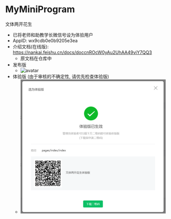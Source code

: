 # MyMiniProgram

文体两开花生 

- 已将老师和助教学长微信号设为体验用户
- AppID: wx9cdb0e0b9205e3ea
- 介绍文档(在线版): https://nankai.feishu.cn/docs/doccnROcW0yAu2UhAA49viY7QQ3
  - 原文档在仓库中
- 发布版
  - ![avatar](./qrcode.png)
- 体验版 (由于审核的不确定性, 请优先检查体验版)
  - ![avatar](./体验版.png)


